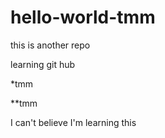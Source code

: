# hello-world-tmm
this is another repo

learning git hub

*tmm

**tmm

I can't believe I'm learning this

